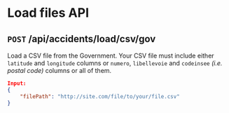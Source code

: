 # Load files API

## __`POST`__ /api/accidents/load/csv/gov

Load a CSV file from the Government.
Your CSV file must include either `latitude` and `longitude` columns or `numero`, `libellevoie` and `codeinsee` _(i.e. postal code)_ columns or all of them.

```json
Input:
{
    "filePath": "http://site.com/file/to/your/file.csv"
}
```
